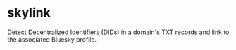 # skylink
Detect Decentralized Identifiers (DIDs) in a domain's TXT records and link to the associated Bluesky profile.
